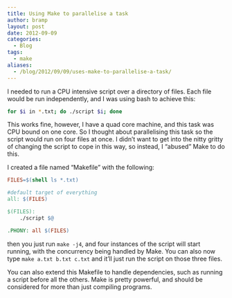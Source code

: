 ```yaml
---
title: Using Make to parallelise a task
author: bramp
layout: post
date: 2012-09-09
categories:
  - Blog
tags:
  - make
aliases:
  - /blog/2012/09/09/uses-make-to-parallelise-a-task/
---
```

I needed to run a CPU intensive script over a directory of files. Each file would be run independently, and I was using bash to achieve this:

```bash
for $i in *.txt; do ./script $i; done
```

This works fine, however, I have a quad core machine, and this task was CPU bound on one core. So I thought about parallelising this task so the script would run on four files at once. I didn&#8217;t want to get into the nitty gritty of changing the script to cope in this way, so instead, I &#8220;abused&#8221; Make to do this. <!--more-->

I created a file named &#8220;Makefile&#8221; with the following:

```makefile
FILES=$(shell ls *.txt)

#default target of everything
all: $(FILES)

$(FILES):
	./script $@

.PHONY: all $(FILES)
```

then you just run ` make -j4 `, and four instances of the script will start running, with the concurrency being handled by Make. You can also now type `make a.txt b.txt c.txt` and it&#8217;ll just run the script on those three files.

You can also extend this Makefile to handle dependencies, such as running a script before all the others. Make is pretty powerful, and should be considered for more than just compiling programs.
